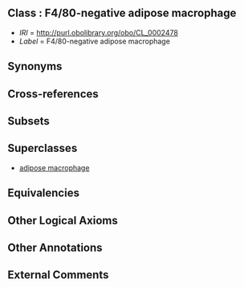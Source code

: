 
## Class : F4/80-negative adipose macrophage

 * *IRI* = http://purl.obolibrary.org/obo/CL_0002478
 * *Label* = F4/80-negative adipose macrophage

## Synonyms


## Cross-references


## Subsets


## Superclasses

 * [adipose macrophage](../../CL/77/CL_0002477.md)

## Equivalencies


## Other Logical Axioms


## Other Annotations


## External Comments

